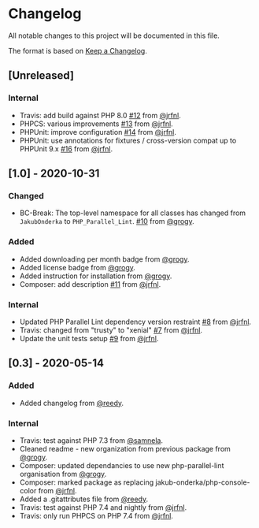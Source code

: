 # Changelog

All notable changes to this project will be documented in this file.

The format is based on [Keep a Changelog](https://keepachangelog.com/en/1.0.0/).

## [Unreleased]

### Internal
- Travis: add build against PHP 8.0 [#12](https://github.com/php-parallel-lint/PHP-Console-Color/pull/12) from [@jrfnl](https://github.com/jrfnl).
- PHPCS: various improvements [#13](https://github.com/php-parallel-lint/PHP-Console-Color/pull/13) from [@jrfnl](https://github.com/jrfnl).
- PHPUnit: improve configuration [#14](https://github.com/php-parallel-lint/PHP-Console-Color/pull/14) from [@jrfnl](https://github.com/jrfnl).
- PHPUnit: use annotations for fixtures / cross-version compat up to PHPUnit 9.x [#16](https://github.com/php-parallel-lint/PHP-Console-Color/pull/16) from [@jrfnl](https://github.com/jrfnl).

## [1.0] - 2020-10-31

### Changed

- BC-Break: The top-level namespace for all classes has changed from `JakubOnderka` to `PHP_Parallel_Lint`. [#10](https://github.com/php-parallel-lint/PHP-Console-Color/pull/10) from [@grogy](https://github.com/grogy).

### Added

- Added downloading per month badge from [@grogy](https://github.com/grogy).
- Added license badge from [@grogy](https://github.com/grogy).
- Added instruction for installation from [@grogy](https://github.com/grogy).
- Composer: add description [#11](https://github.com/php-parallel-lint/PHP-Console-Color/pull/11) from [@jrfnl](https://github.com/jrfnl).

### Internal

- Updated PHP Parallel Lint dependency version restraint [#8](https://github.com/php-parallel-lint/PHP-Console-Color/pull/8) from [@jrfnl](https://github.com/jrfnl).
- Travis: changed from "trusty" to "xenial" [#7](https://github.com/php-parallel-lint/PHP-Console-Color/pull/7) from [@jrfnl](https://github.com/jrfnl).
- Update the unit tests setup [#9](https://github.com/php-parallel-lint/PHP-Console-Color/pull/9) from [@jrfnl](https://github.com/jrfnl).

## [0.3] - 2020-05-14

### Added

- Added changelog from [@reedy](https://github.com/reedy).

### Internal

- Travis: test against PHP 7.3 from [@samnela](https://github.com/samnela).
- Cleaned readme - new organization from previous package from [@grogy](https://github.com/grogy).
- Composer: updated dependancies to use new php-parallel-lint organisation from [@grogy](https://github.com/grogy).
- Composer: marked package as replacing jakub-onderka/php-console-color from [@jrfnl](https://github.com/jrfnl).
- Added a .gitattributes file from [@reedy](https://github.com/reedy).
- Travis: test against PHP 7.4 and nightly from [@jrfnl](https://github.com/jrfnl).
- Travis: only run PHPCS on PHP 7.4 from [@jrfnl](https://github.com/jrfnl).
